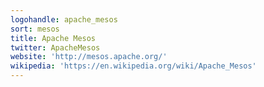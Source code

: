 ```yaml
---
logohandle: apache_mesos
sort: mesos
title: Apache Mesos
twitter: ApacheMesos
website: 'http://mesos.apache.org/'
wikipedia: 'https://en.wikipedia.org/wiki/Apache_Mesos'
---
```

